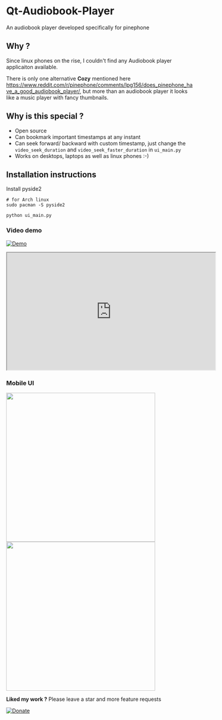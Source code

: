 # Qt-Audiobook-Player

An audiobook player developed specifically for pinephone

## Why ?

Since linux phones on the rise, I couldn't find any Audiobook player applicaiton available. 

There is only one alternative **Cozy** mentioned here
https://www.reddit.com/r/pinephone/comments/lpg156/does_pinephone_have_a_good_audiobook_player/, but more than an audiobook player it looks like a music player with fancy thumbnails.


## Why is this special ?

- Open source
- Can bookmark important timestamps at any instant
- Can seek forward/ backward with custom timestamp, just change the `video_seek_duration` and `video_seek_faster_duration` in `ui_main.py`
- Works on desktops, laptops as well as linux phones :-) 

## Installation instructions

Install pyside2 
```
# for Arch linux
sudo pacman -S pyside2

python ui_main.py
```

### Video demo

[![Demo](https://img.youtube.com/vi/UBHZ7ay5wRM/0.jpg)](https://odysee.com/Qt-Audiobook-Player-Pinephone:c)
<iframe id="odysee-iframe" width="560" height="315" src="https://odysee.com/$/embed/Qt-Audiobook-Player-Pinephone/c0a50538d72c33da16a02525cb0519fbad9865b4?r=5eCd8Ucksioe3461oCepEH9AjTRgpiWm" allowfullscreen></iframe>

### Mobile UI

<img src='https://user-images.githubusercontent.com/6279035/168500635-cbcffeb3-88af-44f6-a88a-cbbdd95b9357.png' height='400'>
<img src='https://user-images.githubusercontent.com/6279035/168500638-08d1087e-51b8-4d8b-a9d9-3de8a58a8c3b.png' width='400'>


**Liked my work ?**
Please leave a star and more feature requests

[![Donate](https://img.shields.io/badge/Donate-PayPal-green.svg)](https://paypal.me/rushiie)


